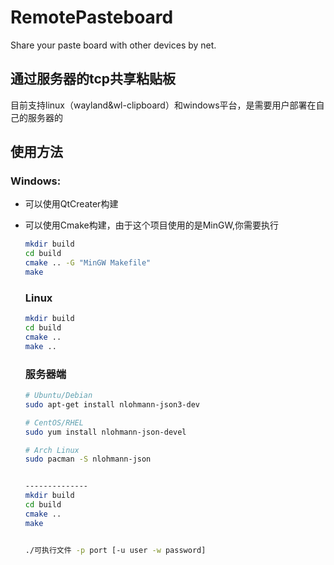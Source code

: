 # RemotePasteboard

Share your paste board with other devices by net.

## 通过服务器的tcp共享粘贴板

目前支持linux（wayland&wl-clipboard）和windows平台，是需要用户部署在自己的服务器的

## 使用方法

### Windows:

- 可以使用QtCreater构建

- 可以使用Cmake构建，由于这个项目使用的是MinGW,你需要执行
  
  ```bash
  mkdir build
  cd build
  cmake .. -G "MinGW Makefile"
  make
  ```
  
  ### Linux
  
  ```bash
  mkdir build
  cd build
  cmake ..
  make ..
  ```
  
  ### 服务器端
  
  ```bash
  # Ubuntu/Debian
  sudo apt-get install nlohmann-json3-dev
  
  # CentOS/RHEL
  sudo yum install nlohmann-json-devel
  
  # Arch Linux
  sudo pacman -S nlohmann-json
  
  
  --------------
  mkdir build
  cd build
  cmake ..
  make
  
  
  ./可执行文件 -p port [-u user -w password]
  ```
  
  
  
  
